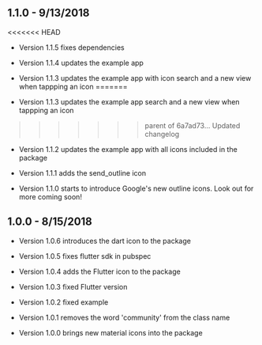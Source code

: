 ## 1.1.0 - 9/13/2018
<<<<<<< HEAD
* Version 1.1.5 fixes dependencies

* Version 1.1.4 updates the example app

* Version 1.1.3 updates the example app with icon search and a new view when tappping an icon
=======
* Version 1.1.3 updates the example app search and a new view when tappping an icon
>>>>>>> parent of 6a7ad73... Updated changelog

* Version 1.1.2 updates the example app with all icons included in the package

* Version 1.1.1 adds the send_outline icon

* Version 1.1.0 starts to introduce Google's new outline icons. Look out for more coming soon!

## 1.0.0 - 8/15/2018

* Version 1.0.6 introduces the dart icon to the package

* Version 1.0.5 fixes flutter sdk in pubspec

* Version 1.0.4 adds the Flutter icon to the package

* Version 1.0.3 fixed Flutter version

* Version 1.0.2 fixed example

* Version 1.0.1 removes the word 'community' from the class name

* Version 1.0.0 brings new material icons into the package